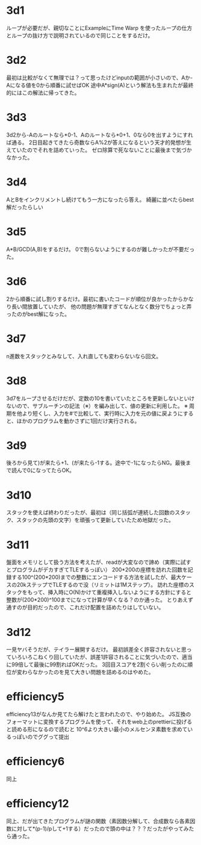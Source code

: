# 3d1
ループが必要だが、親切なことにExampleにTime Warp を使ったループの仕方とループの抜け方で説明されているので同じことをするだけ。

# 3d2
最初は比較がなくて無理では？って思ったけどinputの範囲が小さいので、Aか-Aになる値を0から順番に試せばOK
途中A\*sign(A)という解法も生まれたが最終的にはこの解法に帰ってきた。

# 3d3
3d2から-Aのルートなら\*0-1、Aのルートなら\*0+1、0なら0を出すようにすれば通る。
2日目起きてきたら奇数ならA%2が答えになるという天才的発想が生えていたのでそれを詰めていった。
ゼロ除算で死なないことに最後まで気づかなかった。

# 3d4
AとBをインクリメントし続けてもう一方になったら答え。
綺麗に並べたらbest解だったらしい

# 3d5
A\*B/GCD(A,B)をするだけ。
0で割らないようにするのが難しかったが不要だった。

# 3d6
2から順番に試し割りするだけ。最初に書いたコードが順位が良かったからかなり長い間放置していたが、
他の問題が無理すぎてなんとなく数分でちょっと弄ったのがbest解になった。

# 3d7
n進数をスタックとみなして、入れ直しても変わらないなら回文。

# 3d8
3d7をループさせるだけだが、定数の10を書いていたところを更新しないといけないので、サブルーチンの記法（※）を編み出して、値の更新に利用した。
※ 周期を他より短くし、入力を#で比較して、実行時に入力を元の値に戻ようにすると、ほかのプログラムを動かさずに1回だけ実行される。

# 3d9
後ろから見て)が来たら+1、(が来たら-1する。途中で-1になったらNG。最後まで読んで0になってたらOK。

# 3d10
スタックを使えば終わりだったが、最初は（同じ括弧が連続した回数のスタック、スタックの先頭の文字）を頑張って更新していたため地獄だった。

# 3d11
盤面をメモリとして扱う方法を考えたが、readが大変なので諦め（実際に試すとプログラムがデカすぎてTLEするっぽい）
200\*200の座標を訪れた回数を記録する100^(200\*200)までの整数にエンコードする方法を試したが、最大ケースの20kステップでTLEするので没（リミットは1Mステップ）。
訪れた座標のスタックをもって、挿入時にO(N)かけて重複挿入しないようにする方針にすると整数が(200\*200)^100までになって計算が早くなる？のか通った。
とりあえず通すのが目的だったので、これだけ配置を詰めたりはしていない。

# 3d12
一見ヤバそうだが、テイラー展開するだけ。
最初誤差全く許容されないと思っていろいろこねくり回していたが、誤差1許容されることに気づいたので、適当に99倍して最後に99割ればOKだった。
3回目スコアを2割ぐらい削ったのに順位が変わらなかったのを見て大きい問題を詰めるのはやめた。

# efficiency5
efficiency13がなんか見てたら解けたと言われたので、やり始めた。
JS互換のフォーマットに変換するプログラムを使って、それをweb上のprettierに投げると読める形になるので読むと
10^6より大きい最小のメルセンヌ素数を求めているっぽいのでググって提出

# efficiency6
同上

# efficiency12
同上、だが出てきたプログラムが謎の関数（素因数分解して、合成数なら各素因数に対して\*(p-1)/pして+1する）だったので頭の中は？？？だったがやってみたら通った。
